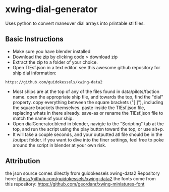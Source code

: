 # xwing-dial-generator
Uses python to convert maneuver dial arrays into printable stl files.

## Basic Instructions
- Make sure you have blender installed
- Download the zip by clicking code > download zip
- Extract the zip to a folder of your choice.
- Open TIEsf.json in a text editor.
see this awesome github repository for ship dial information:
```
https://github.com/guidokessels/xwing-data2
```
- Most ships are at the top of any of the files found in data/pilots/faction name. open the appropriate ship file, and towards the top, find the "dial" property. copy everything between the square brackets ("[ ]"), including the square brackets themselves. paste inside the TIEsf.json file, replacing whats in there already. save-as or rename the TIEsf.json file to match the name of your ship.
- Open dialGenerator.blend in blender, navigte to the "Scripting" tab at the top, and run the script using the play button toward the top, or use alt+p.
- It will take a couple seconds, and your outputted atl file should be in the /output folder. if you want to dive into the finer settings, feel free to poke around the script in blender at your own risk. 

## Attribution
the json source comes directly from guidokessels xwing-data2 Repository here:
https://github.com/guidokessels/xwing-data2
the fonts come from this repository:
https://github.com/geordanr/xwing-miniatures-font
